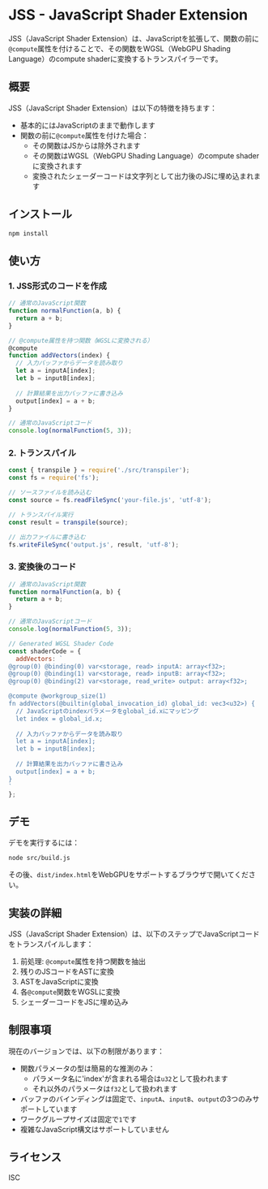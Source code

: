 # JSS - JavaScript Shader Extension

JSS（JavaScript Shader Extension）は、JavaScriptを拡張して、関数の前に`@compute`属性を付けることで、その関数をWGSL（WebGPU Shading Language）のcompute shaderに変換するトランスパイラーです。

## 概要

JSS（JavaScript Shader Extension）は以下の特徴を持ちます：

- 基本的にはJavaScriptのままで動作します
- 関数の前に`@compute`属性を付けた場合：
  - その関数はJSからは除外されます
  - その関数はWGSL（WebGPU Shading Language）のcompute shaderに変換されます
  - 変換されたシェーダーコードは文字列として出力後のJSに埋め込まれます

## インストール

```bash
npm install
```

## 使い方

### 1. JSS形式のコードを作成

```javascript
// 通常のJavaScript関数
function normalFunction(a, b) {
  return a + b;
}

// @compute属性を持つ関数（WGSLに変換される）
@compute
function addVectors(index) {
  // 入力バッファからデータを読み取り
  let a = inputA[index];
  let b = inputB[index];
  
  // 計算結果を出力バッファに書き込み
  output[index] = a + b;
}

// 通常のJavaScriptコード
console.log(normalFunction(5, 3));
```

### 2. トランスパイル

```javascript
const { transpile } = require('./src/transpiler');
const fs = require('fs');

// ソースファイルを読み込む
const source = fs.readFileSync('your-file.js', 'utf-8');

// トランスパイル実行
const result = transpile(source);

// 出力ファイルに書き込む
fs.writeFileSync('output.js', result, 'utf-8');
```

### 3. 変換後のコード

```javascript
// 通常のJavaScript関数
function normalFunction(a, b) {
  return a + b;
}

// 通常のJavaScriptコード
console.log(normalFunction(5, 3));

// Generated WGSL Shader Code
const shaderCode = {
  addVectors: `
@group(0) @binding(0) var<storage, read> inputA: array<f32>;
@group(0) @binding(1) var<storage, read> inputB: array<f32>;
@group(0) @binding(2) var<storage, read_write> output: array<f32>;

@compute @workgroup_size(1)
fn addVectors(@builtin(global_invocation_id) global_id: vec3<u32>) {
  // JavaScriptのindexパラメータをglobal_id.xにマッピング
  let index = global_id.x;
  
  // 入力バッファからデータを読み取り
  let a = inputA[index];
  let b = inputB[index];
  
  // 計算結果を出力バッファに書き込み
  output[index] = a + b;
}
`
};
```

## デモ

デモを実行するには：

```bash
node src/build.js
```

その後、`dist/index.html`をWebGPUをサポートするブラウザで開いてください。

## 実装の詳細

JSS（JavaScript Shader Extension）は、以下のステップでJavaScriptコードをトランスパイルします：

1. 前処理: `@compute`属性を持つ関数を抽出
2. 残りのJSコードをASTに変換
3. ASTをJavaScriptに変換
4. 各`@compute`関数をWGSLに変換
5. シェーダーコードをJSに埋め込み

## 制限事項

現在のバージョンでは、以下の制限があります：

- 関数パラメータの型は簡易的な推測のみ：
  - パラメータ名に'index'が含まれる場合は`u32`として扱われます
  - それ以外のパラメータは`f32`として扱われます
- バッファのバインディングは固定で、`inputA`、`inputB`、`output`の3つのみサポートしています
- ワークグループサイズは固定で`1`です
- 複雑なJavaScript構文はサポートしていません

## ライセンス

ISC
